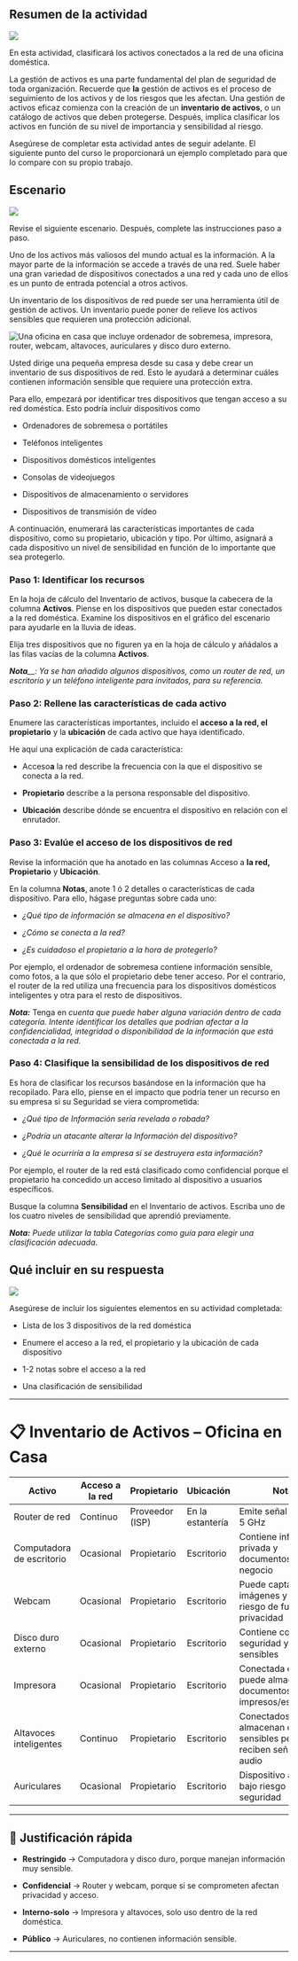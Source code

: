 ## Resumen de la actividad

![](https://d3c33hcgiwev3.cloudfront.net/imageAssetProxy.v1/bMeh0kzDSsiAlrMg034usw_abc4514fca5d4eeb9bc90936c66b31f1_QvS8VH7w3B7e3sQ-H-ASwpqKB9i0OP60WdXeKivoHPGqQ3KK_-Kisf0sLWRFBTiCkkK1s95FqEmnwQQsUIAPHz7w53NOiZr65nGIwuyd3ExVCO-voOOXi271M_VGDph0oBB9tySRR3xEPEvDiHRa6eGZ7uq0TWH64XrFGmvzFu41KzubstdvXXuvF0Zlug?expiry=1758067200000&hmac=3iYk15nbdXR20r_McpJaEW4rpqCD1r8XcQzegHWC0xM)

En esta actividad, clasificará los activos conectados a la red de una oficina doméstica.

La gestión de activos es una parte fundamental del plan de seguridad de toda organización. Recuerde que **la** gestión de activos es el proceso de seguimiento de los activos y de los riesgos que les afectan. Una gestión de activos eficaz comienza con la creación de un **inventario de activos**, o un catálogo de activos que deben protegerse. Después, implica clasificar los activos en función de su nivel de importancia y sensibilidad al riesgo.

Asegúrese de completar esta actividad antes de seguir adelante. El siguiente punto del curso le proporcionará un ejemplo completado para que lo compare con su propio trabajo.

## Escenario

![](https://d3c33hcgiwev3.cloudfront.net/imageAssetProxy.v1/SW66AUISSQGahMGSkOzPSA_aeb798da7f294a0796d9764c0a694ef1_L-UOR_rtWbg2771ycVcAXom9gFEt2QGUWj28HaHAVqG25JITf40R_JaBU6pood6HR4CnjSArh8atBvKxqWvUJFCO9t89Ie9IpyezzipMJJ8lbaNHkFMoe9jTGfgRL5gpXeIeoPqJT-RpsjRKdI0IyDLLYoRLCxsSBVNRMGBDsSN2hK2ni0oyrsHMXCDVaQ?expiry=1758067200000&hmac=w0SQUISCJD8c2aL5c4DRPQEMjyNKkwW-cu3O3BHHrkI)

Revise el siguiente escenario. Después, complete las instrucciones paso a paso.

Uno de los activos más valiosos del mundo actual es la información. A la mayor parte de la información se accede a través de una red. Suele haber una gran variedad de dispositivos conectados a una red y cada uno de ellos es un punto de entrada potencial a otros activos.

Un inventario de los dispositivos de red puede ser una herramienta útil de gestión de activos. Un inventario puede poner de relieve los activos sensibles que requieren una protección adicional.

![Una oficina en casa que incluye ordenador de sobremesa, impresora, router, webcam, altavoces, auriculares y disco duro externo.](https://d3c33hcgiwev3.cloudfront.net/imageAssetProxy.v1/DI0UdPTXQZaKBH6U2COI2w_22f6d4855bff41c1b971796827a895f1_gEEbFojsNk_Cu-5-Hh5fQ1Vnx9XRopqFhxaks_ntc89bMPGKcbHIJJqTEvtba3W5rcUmKWep1CC4ai3O0vgMrjJ9vLtSoCL2YVaQLWxKszOBrepM9r9u_PnbBcabj-x5n7PYESUCOODgNp0isX6YqIQ?expiry=1758067200000&hmac=Abc7sWiCNqqh5-K4hpvqZHOuZIVIJ6yiPunUWQiMCMI)

Usted dirige una pequeña empresa desde su casa y debe crear un inventario de sus dispositivos de red. Esto le ayudará a determinar cuáles contienen información sensible que requiere una protección extra.

Para ello, empezará por identificar tres dispositivos que tengan acceso a su red doméstica. Esto podría incluir dispositivos como

- Ordenadores de sobremesa o portátiles
    
- Teléfonos inteligentes
    
- Dispositivos domésticos inteligentes
    
- Consolas de videojuegos
    
- Dispositivos de almacenamiento o servidores
    
- Dispositivos de transmisión de vídeo
    

A continuación, enumerará las características importantes de cada dispositivo, como su propietario, ubicación y tipo. Por último, asignará a cada dispositivo un nivel de sensibilidad en función de lo importante que sea protegerlo.

### **Paso 1: Identificar los recursos**

En la hoja de cálculo del Inventario de activos, busque la cabecera de la columna **Activos**. Piense en los dispositivos que pueden estar conectados a la red doméstica. Examine los dispositivos en el gráfico del escenario para ayudarle en la lluvia de ideas.

Elija tres dispositivos que no figuren ya en la hoja de cálculo y añádalos a las filas vacías de la columna **Activos**.

_**Nota**__: Ya se han añadido algunos dispositivos, como un router de red, un escritorio y un teléfono inteligente para invitados, para su referencia._

### **Paso 2: Rellene las características de cada activo**

Enumere las características importantes, incluido el **acceso a la red, el propietario** y la **ubicación** de cada activo que haya identificado.

He aquí una explicación de cada característica:

- Acceso**a** la red describe la frecuencia con la que el dispositivo se conecta a la red.
    
- **Propietario** describe a la persona responsable del dispositivo.
    
- **Ubicación** describe dónde se encuentra el dispositivo en relación con el enrutador.
    

### **Paso 3: Evalúe el acceso de los dispositivos de red**

Revise la información que ha anotado en las columnas Acceso a **la red, Propietario** y **Ubicación**.

En la columna **Notas**, anote 1 ó 2 detalles o características de cada dispositivo. Para ello, hágase preguntas sobre cada uno:

- _¿Qué tipo de información se almacena en el dispositivo?_
    
- _¿Cómo se conecta a la red?_
    
- _¿Es cuidadoso el propietario a la hora de protegerlo?_
    

Por ejemplo, el ordenador de sobremesa contiene información sensible, como fotos, a la que sólo el propietario debe tener acceso. Por el contrario, el router de la red utiliza una frecuencia para los dispositivos domésticos inteligentes y otra para el resto de dispositivos.

_**Nota:**_ Tenga en _cuenta que puede haber alguna variación dentro de cada categoría. Intente identificar los detalles que podrían afectar a la confidencialidad, integridad o disponibilidad de la información que está conectada a la red._

### **Paso 4: Clasifique la sensibilidad de los dispositivos de red**

Es hora de clasificar los recursos basándose en la información que ha recopilado. Para ello, piense en el impacto que podría tener un recurso en su empresa si su Seguridad se viera comprometida:

- _¿Qué tipo de Información sería revelada o robada?_
    
- _¿Podría un atacante alterar la Información del dispositivo?_
    
- _¿Qué le ocurriría a la empresa si se destruyera esta información?_
    

Por ejemplo, el router de la red está clasificado como confidencial porque el propietario ha concedido un acceso limitado al dispositivo a usuarios específicos.

Busque la columna **Sensibilidad** en el Inventario de activos. Escriba uno de los cuatro niveles de sensibilidad que aprendió previamente.

_**Nota:**_ _Puede utilizar la tabla Categorías como guía para elegir una clasificación adecuada._


## Qué incluir en su respuesta

![](https://d3c33hcgiwev3.cloudfront.net/imageAssetProxy.v1/8ECEEWLQRdae4NAnMD0qGw_598d1a77900b4ec7bd24686176594bf1_9qybv0xDmnU-6RMqCUBN-X2eV-wR0N_0MJ6FG8qrAiwK0BqcRp4eF0AU9TZllRYZ-crdm88CC_HOQZ2rhl2BLr98yEAhWQ663d1Hf31JRYbSt3Y8ykTLKSr4XGUzPEfRURMyJ43Q8wQKL_-eX0CbWhQJuqGS3gEyeIEYsMxjyIrY5Oiw6nB9gRPLzGEhUw?expiry=1758067200000&hmac=VAgpFXl5l28cszRYGPdYlPGEN5A4q1K7FNp7rH71XfI)

Asegúrese de incluir los siguientes elementos en su actividad completada:

- Lista de los 3 dispositivos de la red doméstica
    
- Enumere el acceso a la red, el propietario y la ubicación de cada dispositivo
    
- 1-2 notas sobre el acceso a la red
    
- Una clasificación de sensibilidad
    



---


# 📋 Inventario de Activos – Oficina en Casa

|**Activo**|**Acceso a la red**|**Propietario**|**Ubicación**|**Notas**|**Sensibilidad**|
|---|---|---|---|---|---|
|Router de red|Continuo|Proveedor (ISP)|En la estantería|Emite señal 2.4 GHz y 5 GHz|Confidencial|
|Computadora de escritorio|Ocasional|Propietario|Escritorio|Contiene información privada y documentos de negocio|Restringido|
|Webcam|Ocasional|Propietario|Escritorio|Puede captar imágenes y video, riesgo de fuga de privacidad|Confidencial|
|Disco duro externo|Ocasional|Propietario|Escritorio|Contiene copias de seguridad y archivos sensibles|Restringido|
|Impresora|Ocasional|Propietario|Escritorio|Conectada en red, puede almacenar documentos impresos/escaneados|Interno-solo|
|Altavoces inteligentes|Continuo|Propietario|Escritorio|Conectados a PC, no almacenan datos sensibles pero reciben señales de audio|Interno-solo|
|Auriculares|Ocasional|Propietario|Escritorio|Dispositivo auxiliar, bajo riesgo de seguridad|Público|

---

## 🔑 Justificación rápida

- **Restringido** → Computadora y disco duro, porque manejan información muy sensible.
    
- **Confidencial** → Router y webcam, porque si se comprometen afectan privacidad y acceso.
    
- **Interno-solo** → Impresora y altavoces, solo uso dentro de la red doméstica.
    
- **Público** → Auriculares, no contienen información sensible.
    

---

